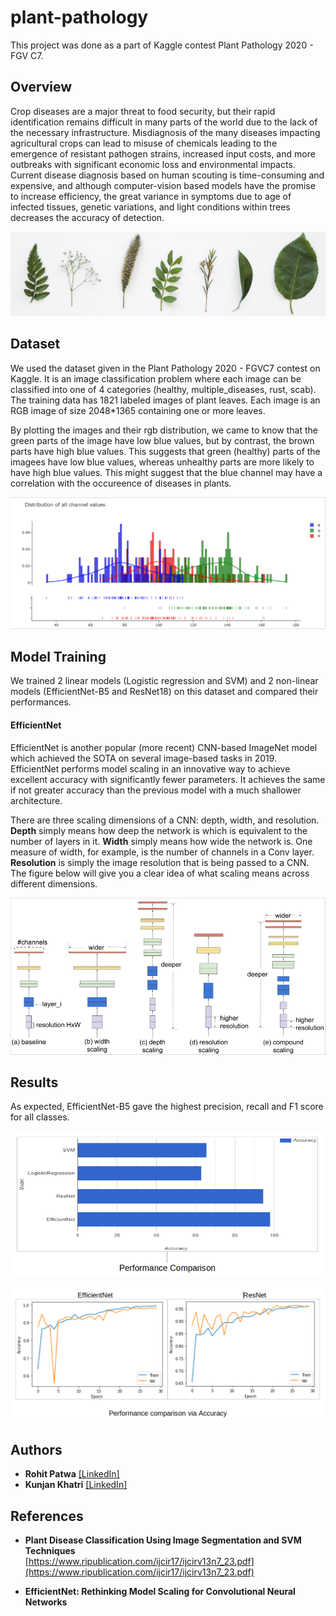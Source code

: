 # plant-pathology

This project was done as a part of Kaggle contest Plant Pathology 2020 - FGV C7.

## Overview

Crop diseases are a major threat to food security, but their rapid identification remains difficult in many parts of the world due to the lack of the necessary infrastructure. Misdiagnosis of the many diseases impacting agricultural crops can lead to misuse of chemicals leading to the emergence of resistant pathogen strains, increased input costs, and more outbreaks with significant economic loss and environmental impacts. Current disease diagnosis based on human scouting is time-consuming and expensive, and although computer-vision based models have the promise to increase efficiency, the great variance in symptoms due to age of infected tissues, genetic variations, and light conditions within trees decreases the accuracy of detection.

![Overview](https://github.com/rohitpatwa/plant-pathology/blob/main/media/leaves.png)

## Dataset

We used the dataset given in the Plant Pathology 2020 - FGVC7 contest on Kaggle. It is an image classification problem where each image can be classified into one of 4 categories (healthy, multiple_diseases, rust, scab). The training data has 1821 labeled images of plant leaves. Each image is an RGB image of size 2048*1365 containing one or more leaves.

By plotting the images and their rgb distribution, we came to know that the green parts of the image have low blue values, but by contrast, the brown parts have high blue values. This suggests that green (healthy) parts of the imagees have low blue values, whereas unhealthy parts are more likely to have high blue values. This might suggest that the blue channel may have a correlation with the occureence of diseases in plants.

![Overview](https://github.com/rohitpatwa/plant-pathology/blob/main/media/rgb_distribution.png)

## Model Training

We trained 2 linear models (Logistic regression and SVM) and 2 non-linear models (EfficientNet-B5 and ResNet18) on this dataset and compared their performances.

#### EfficientNet

EfficientNet is another popular (more recent) CNN-based ImageNet model which achieved the SOTA on several image-based tasks in 2019. EfficientNet performs model scaling in an innovative way to achieve excellent accuracy with significantly fewer parameters. It achieves the same if not greater accuracy than the previous model with a much shallower architecture.

There are three scaling dimensions of a CNN: depth, width, and resolution. **Depth** simply means how deep the network is which is equivalent to the number of layers in it. **Width** simply means how wide the network is. One measure of width, for example, is the number of channels in a Conv layer. **Resolution** is simply the image resolution that is being passed to a CNN. The figure below will give you a clear idea of what scaling means across different dimensions.

![Overview](https://github.com/rohitpatwa/plant-pathology/blob/main/media/efficientnet.png)

## Results

As expected, EfficientNet-B5 gave the highest precision, recall and F1 score for all classes.

![Overview](https://github.com/rohitpatwa/plant-pathology/blob/main/media/performance_comparision.png)

![Overview](https://github.com/rohitpatwa/plant-pathology/blob/main/media/accuracy_plot.png)

## Authors

* **Rohit Patwa** [\[LinkedIn\]](https://www.linkedin.com/in/rohitpatwa/)
* **Kunjan Khatri** [\[LinkedIn\]](https://www.linkedin.com/in/kunjan-khatri/)

## References

* **Plant Disease Classification Using Image Segmentation and SVM Techniques**  
[https://www.ripublication.com/ijcir17/ijcirv13n7_23.pdf](https://www.ripublication.com/ijcir17/ijcirv13n7_23.pdf)

* **EfficientNet: Rethinking Model Scaling for Convolutional Neural Networks**  
[](https://medium.com/@nainaakash012/efficientnet-rethinking-model-scaling-for-convolutional-neural-networks-92941c5bfb95)